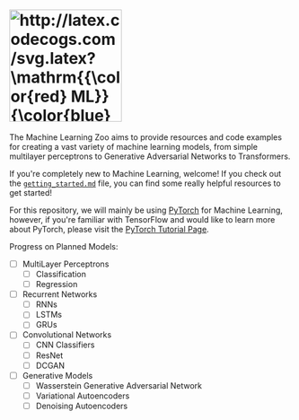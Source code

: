 # <img src="http://latex.codecogs.com/svg.latex?\mathrm{{\color{red}&space;ML}}{\color{blue}&space;\mathrm{Z}\infty}" title="http://latex.codecogs.com/svg.latex?\mathrm{{\color{red} ML}}{\color{blue} \mathrm{Z}\infty}" width="200px" />

The Machine Learning Zoo aims to provide resources and code examples for creating a vast variety of machine learning models, from simple multilayer perceptrons to Generative Adversarial Networks to Transformers.

If you're completely new to Machine Learning, welcome! If you check out the [`getting_started.md`](https://github.com/ArvinSKushwaha/MLZoo/blob/master/getting_started.md) file, you can find some really helpful resources to get started!

For this repository, we will mainly be using [PyTorch](https://pytorch.org) for Machine Learning, however, if you're familiar with TensorFlow and would like to learn more about PyTorch, please visit the [PyTorch Tutorial Page](https://pytorch.org/tutorials/beginner/nn_tutorial.html).

Progress on Planned Models:

- [ ] MultiLayer Perceptrons
  - [ ] Classification
  - [ ] Regression
- [ ] Recurrent Networks
  - [ ] RNNs
  - [ ] LSTMs
  - [ ] GRUs
- [ ] Convolutional Networks
  - [ ] CNN Classifiers
  - [ ] ResNet
  - [ ] DCGAN
- [ ] Generative Models
  - [ ] Wasserstein Generative Adversarial Network
  - [ ] Variational Autoencoders
  - [ ] Denoising Autoencoders

